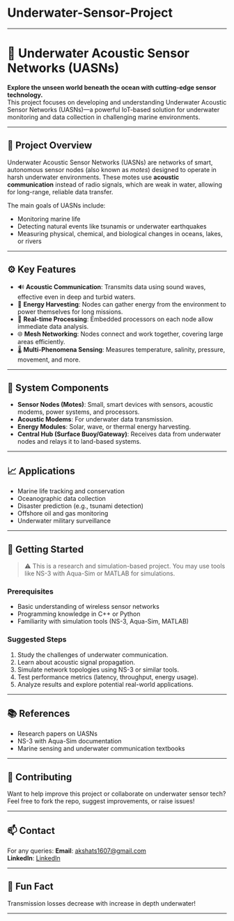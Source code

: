 # Underwater-Sensor-Project
---

# 🌊 Underwater Acoustic Sensor Networks (UASNs)

**Explore the unseen world beneath the ocean with cutting-edge sensor technology.**  
This project focuses on developing and understanding Underwater Acoustic Sensor Networks (UASNs)—a powerful IoT-based solution for underwater monitoring and data collection in challenging marine environments.

---

## 📌 Project Overview

Underwater Acoustic Sensor Networks (UASNs) are networks of smart, autonomous sensor nodes (also known as *motes*) designed to operate in harsh underwater environments. These motes use **acoustic communication** instead of radio signals, which are weak in water, allowing for long-range, reliable data transfer.

The main goals of UASNs include:

- Monitoring marine life
- Detecting natural events like tsunamis or underwater earthquakes
- Measuring physical, chemical, and biological changes in oceans, lakes, or rivers

---

## ⚙️ Key Features

- 🔊 **Acoustic Communication**: Transmits data using sound waves, effective even in deep and turbid waters.
- 🔋 **Energy Harvesting**: Nodes can gather energy from the environment to power themselves for long missions.
- 🧠 **Real-time Processing**: Embedded processors on each node allow immediate data analysis.
- 🌐 **Mesh Networking**: Nodes connect and work together, covering large areas efficiently.
- 🌡️ **Multi-Phenomena Sensing**: Measures temperature, salinity, pressure, movement, and more.

---

## 🧱 System Components

- **Sensor Nodes (Motes)**: Small, smart devices with sensors, acoustic modems, power systems, and processors.
- **Acoustic Modems**: For underwater data transmission.
- **Energy Modules**: Solar, wave, or thermal energy harvesting.
- **Central Hub (Surface Buoy/Gateway)**: Receives data from underwater nodes and relays it to land-based systems.

---

## 📈 Applications

- Marine life tracking and conservation
- Oceanographic data collection
- Disaster prediction (e.g., tsunami detection)
- Offshore oil and gas monitoring
- Underwater military surveillance

---

## 🚀 Getting Started

> ⚠️ This is a research and simulation-based project. You may use tools like NS-3 with Aqua-Sim or MATLAB for simulations.

### Prerequisites

- Basic understanding of wireless sensor networks
- Programming knowledge in C++ or Python
- Familiarity with simulation tools (NS-3, Aqua-Sim, MATLAB)

### Suggested Steps

1. Study the challenges of underwater communication.
2. Learn about acoustic signal propagation.
3. Simulate network topologies using NS-3 or similar tools.
4. Test performance metrics (latency, throughput, energy usage).
5. Analyze results and explore potential real-world applications.

---

## 📚 References

- Research papers on UASNs
- NS-3 with Aqua-Sim documentation
- Marine sensing and underwater communication textbooks

---

## 🤝 Contributing

Want to help improve this project or collaborate on underwater sensor tech?  
Feel free to fork the repo, suggest improvements, or raise issues!

---

## 📫 Contact

For any queries:
**Email**: akshats1607@gmail.com  
**LinkedIn**: [LinkedIn](https://www.linkedin.com/in/akshat-shah-b6b857231/)

---

## 🧠 Fun Fact

Transmission losses decrease with increase in depth underwater!

---
